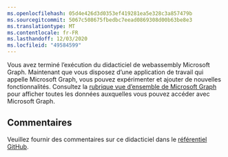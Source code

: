 ```yaml
---
ms.openlocfilehash: 05d4e426d3d0353ef419281ea5e328c3a857479b
ms.sourcegitcommit: 5067c508675fbedbc7eead0869308d00b63be8e3
ms.translationtype: MT
ms.contentlocale: fr-FR
ms.lasthandoff: 12/03/2020
ms.locfileid: "49584599"
---
```

<!-- markdownlint-disable MD002 MD041 -->

Vous avez terminé l’exécution du didacticiel de webassembly Microsoft Graph. Maintenant que vous disposez d’une application de travail qui appelle Microsoft Graph, vous pouvez expérimenter et ajouter de nouvelles fonctionnalités. Consultez la [rubrique vue d’ensemble de Microsoft Graph](/graph/overview) pour afficher toutes les données auxquelles vous pouvez accéder avec Microsoft Graph.

## <a name="feedback"></a>Commentaires

Veuillez fournir des commentaires sur ce didacticiel dans le [référentiel GitHub](https://github.com/microsoftgraph/msgraph-training-blazor-clientside).
